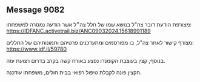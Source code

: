 ## Message 9082

מצורפת הודעת דובר צה"ל בנושא שמו של חלל צה״ל אשר הודעה נמסרה למשפחתו: https://IDFANC.activetrail.biz/ANC09032024.15618991189

מצורף קישור לאתר צה"ל, בו מפורסמים ומתעדכנים פרטיהם ותמונותיהם של החללים:
https://www.idf.il/59780

בנוסף, קצין בעוצבת הקומנדו נפצע באורח קשה בקרב בדרום רצועת עזה.

הקצין פונה לקבלת טיפול רפואי בבית חולים, משפחתו עודכנה.

